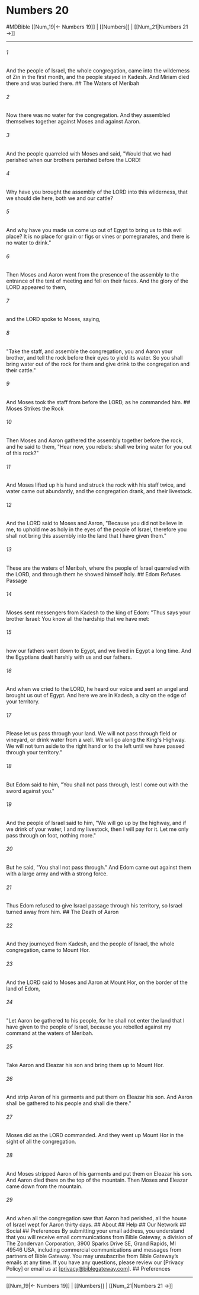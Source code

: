 # Numbers 20
#MDBible
[[Num_19|← Numbers 19]] | [[Numbers]] | [[Num_21|Numbers 21 →]]

***


###### 1 
And the people of Israel, the whole congregation, came into the wilderness of Zin in the first month, and the people stayed in Kadesh. And Miriam died there and was buried there. ## The Waters of Meribah 

###### 2 
Now there was no water for the congregation. And they assembled themselves together against Moses and against Aaron. 

###### 3 
And the people quarreled with Moses and said, "Would that we had perished when our brothers perished before the LORD! 

###### 4 
Why have you brought the assembly of the LORD into this wilderness, that we should die here, both we and our cattle? 

###### 5 
And why have you made us come up out of Egypt to bring us to this evil place? It is no place for grain or figs or vines or pomegranates, and there is no water to drink." 

###### 6 
Then Moses and Aaron went from the presence of the assembly to the entrance of the tent of meeting and fell on their faces. And the glory of the LORD appeared to them, 

###### 7 
and the LORD spoke to Moses, saying, 

###### 8 
"Take the staff, and assemble the congregation, you and Aaron your brother, and tell the rock before their eyes to yield its water. So you shall bring water out of the rock for them and give drink to the congregation and their cattle." 

###### 9 
And Moses took the staff from before the LORD, as he commanded him. ## Moses Strikes the Rock 

###### 10 
Then Moses and Aaron gathered the assembly together before the rock, and he said to them, "Hear now, you rebels: shall we bring water for you out of this rock?" 

###### 11 
And Moses lifted up his hand and struck the rock with his staff twice, and water came out abundantly, and the congregation drank, and their livestock. 

###### 12 
And the LORD said to Moses and Aaron, "Because you did not believe in me, to uphold me as holy in the eyes of the people of Israel, therefore you shall not bring this assembly into the land that I have given them." 

###### 13 
These are the waters of Meribah, where the people of Israel quarreled with the LORD, and through them he showed himself holy. ## Edom Refuses Passage 

###### 14 
Moses sent messengers from Kadesh to the king of Edom: "Thus says your brother Israel: You know all the hardship that we have met: 

###### 15 
how our fathers went down to Egypt, and we lived in Egypt a long time. And the Egyptians dealt harshly with us and our fathers. 

###### 16 
And when we cried to the LORD, he heard our voice and sent an angel and brought us out of Egypt. And here we are in Kadesh, a city on the edge of your territory. 

###### 17 
Please let us pass through your land. We will not pass through field or vineyard, or drink water from a well. We will go along the King's Highway. We will not turn aside to the right hand or to the left until we have passed through your territory." 

###### 18 
But Edom said to him, "You shall not pass through, lest I come out with the sword against you." 

###### 19 
And the people of Israel said to him, "We will go up by the highway, and if we drink of your water, I and my livestock, then I will pay for it. Let me only pass through on foot, nothing more." 

###### 20 
But he said, "You shall not pass through." And Edom came out against them with a large army and with a strong force. 

###### 21 
Thus Edom refused to give Israel passage through his territory, so Israel turned away from him. ## The Death of Aaron 

###### 22 
And they journeyed from Kadesh, and the people of Israel, the whole congregation, came to Mount Hor. 

###### 23 
And the LORD said to Moses and Aaron at Mount Hor, on the border of the land of Edom, 

###### 24 
"Let Aaron be gathered to his people, for he shall not enter the land that I have given to the people of Israel, because you rebelled against my command at the waters of Meribah. 

###### 25 
Take Aaron and Eleazar his son and bring them up to Mount Hor. 

###### 26 
And strip Aaron of his garments and put them on Eleazar his son. And Aaron shall be gathered to his people and shall die there." 

###### 27 
Moses did as the LORD commanded. And they went up Mount Hor in the sight of all the congregation. 

###### 28 
And Moses stripped Aaron of his garments and put them on Eleazar his son. And Aaron died there on the top of the mountain. Then Moses and Eleazar came down from the mountain. 

###### 29 
And when all the congregation saw that Aaron had perished, all the house of Israel wept for Aaron thirty days. ## About ## Help ## Our Network ## Social ## Preferences By submitting your email address, you understand that you will receive email communications from Bible Gateway, a division of The Zondervan Corporation, 3900 Sparks Drive SE, Grand Rapids, MI 49546 USA, including commercial communications and messages from partners of Bible Gateway. You may unsubscribe from Bible Gateway&rsquo;s emails at any time. If you have any questions, please review our [Privacy Policy] or email us at [privacy@biblegateway.com]. ## Preferences

***

[[Num_19|← Numbers 19]] | [[Numbers]] | [[Num_21|Numbers 21 →]]
